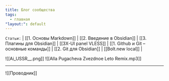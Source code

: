 ```yaml
---
title: Блог сообщества
tags:
  - главная
"layout:": default
---
```

`Статьи:` | [[1. Основы Markdown]] | [[2. Введение в Obsidian]] | [[3. Плагины для Obsidian]] | [[3X-UI panel VLESS]] | [[1. Github и Git – основные команды]] | [[2. Git для Obsidian]] | [[Bolt.new local]] |

![[Ai_USSR__.png]]
![[Alla Pugacheva Zvezdnoe Leto Remix.mp3]]
___
![[Проводник]]